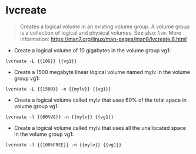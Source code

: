 # lvcreate

> Creates a logical volume in an existing volume group. A volume group is a collection of logical and physical volumes.
> See also: `lvm`.
> More information: <https://man7.org/linux/man-pages/man8/lvcreate.8.html>

- Create a logical volume of 10 gigabytes in the volume group vg1:

`lvcreate -L {{10G}} {{vg1}}`

- Create a 1500 megabyte linear logical volume named mylv in the volume group vg1:

`lvcreate -L {{1500}} -n {{mylv}} {{vg1}}`

- Create a logical volume called mylv that uses 60% of the total space in volume group vg1:

`lvcreate -l {{60%VG}} -n {{mylv}} {{vg1}}`

- Create a logical volume called mylv that uses all the unallocated space in the volume group vg1:

`lvcreate -l {{100%FREE}} -n {{mylv}} {{vg1}}`
